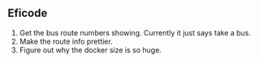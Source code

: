 ## Eficode
1. Get the bus route numbers showing. Currently it just says take a bus.   
2. Make the route info prettier.    
3. Figure out why the docker size is so huge.   